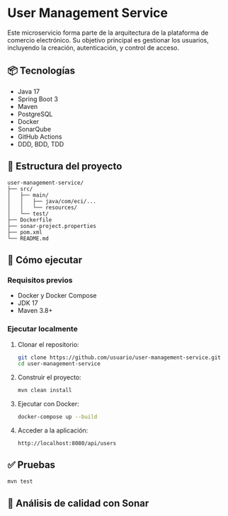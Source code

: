 
# User Management Service

Este microservicio forma parte de la arquitectura de la plataforma de comercio electrónico. Su objetivo principal es gestionar los usuarios, incluyendo la creación, autenticación, y control de acceso.

## 📦 Tecnologías

- Java 17
- Spring Boot 3
- Maven
- PostgreSQL
- Docker
- SonarQube
- GitHub Actions
- DDD, BDD, TDD

## 📁 Estructura del proyecto

```
user-management-service/
├── src/
│   ├── main/
│   │   ├── java/com/eci/...
│   │   └── resources/
│   └── test/
├── Dockerfile
├── sonar-project.properties
├── pom.xml
└── README.md
```

## 🚀 Cómo ejecutar

### Requisitos previos

- Docker y Docker Compose
- JDK 17
- Maven 3.8+

### Ejecutar localmente

1. Clonar el repositorio:

   ```bash
   git clone https://github.com/usuario/user-management-service.git
   cd user-management-service
   ```

2. Construir el proyecto:

   ```bash
   mvn clean install
   ```

3. Ejecutar con Docker:

   ```bash
   docker-compose up --build
   ```

4. Acceder a la aplicación:

   ```
   http://localhost:8080/api/users
   ```

## ✅ Pruebas

```bash
mvn test
```

## 🧪 Análisis de calidad con Sonar
